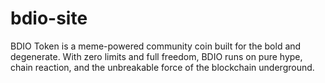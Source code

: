 # bdio-site
BDIO Token is a meme-powered community coin built for the bold and degenerate. With zero limits and full freedom, BDIO runs on pure hype, chain reaction, and the unbreakable force of the blockchain underground.
